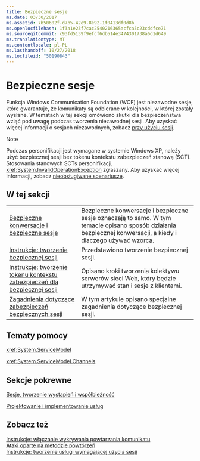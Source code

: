 ```yaml
---
title: Bezpieczne sesje
ms.date: 03/30/2017
ms.assetid: 7b50602f-d7b5-42e9-8e92-1f0413df0d8b
ms.openlocfilehash: 1f3a1e23f7cac2540216365acfca5c23cddfce71
ms.sourcegitcommit: c93fd5139f9efcf6db514e3474301738a6d1d649
ms.translationtype: MT
ms.contentlocale: pl-PL
ms.lasthandoff: 10/27/2018
ms.locfileid: "50190843"
---
```

# <a name="secure-sessions"></a>Bezpieczne sesje
Funkcja Windows Communication Foundation (WCF) jest niezawodne sesje, które gwarantuje, że komunikaty są odbierane w kolejności, w której zostały wysłane. W tematach w tej sekcji omówiono skutki dla bezpieczeństwa wziąć pod uwagę podczas tworzenia niezawodnej sesji. Aby uzyskać więcej informacji o sesjach niezawodnych, zobacz [przy użyciu sesji](../../../../docs/framework/wcf/using-sessions.md).  
  
> [!NOTE]
>  Podczas personifikacji jest wymagane w systemie Windows XP, należy użyć bezpiecznej sesji bez tokenu kontekstu zabezpieczeń stanową (SCT). Stosowania stanowych SCTs personifikacji, <xref:System.InvalidOperationException> zgłaszany. Aby uzyskać więcej informacji, zobacz [nieobsługiwane scenariusze](../../../../docs/framework/wcf/feature-details/unsupported-scenarios.md).  
  
## <a name="in-this-section"></a>W tej sekcji  
  
|||  
|-|-|  
|[Bezpieczne konwersacje i bezpieczne sesje](../../../../docs/framework/wcf/feature-details/secure-conversations-and-secure-sessions.md)|Bezpieczne konwersacje i bezpieczne sesje oznaczają to samo. W tym temacie opisano sposób działania bezpiecznej konwersacji, a kiedy i dlaczego używać wzorca.|  
|[Instrukcje: tworzenie bezpiecznej sesji](../../../../docs/framework/wcf/feature-details/how-to-create-a-secure-session.md)|Przedstawiono tworzenie bezpiecznej sesji.|  
|[Instrukcje: tworzenie tokenu kontekstu zabezpieczeń dla bezpiecznej sesji](../../../../docs/framework/wcf/feature-details/how-to-create-a-security-context-token-for-a-secure-session.md)|Opisano kroki tworzenia kolektywu serwerów sieci Web, który będzie utrzymywać stan i sesje z klientami.|  
|[Zagadnienia dotyczące zabezpieczeń bezpiecznych sesji](../../../../docs/framework/wcf/feature-details/security-considerations-for-secure-sessions.md)|W tym artykule opisano specjalne zagadnienia dotyczące bezpiecznej sesji.|  
  
## <a name="reference"></a>Tematy pomocy  
 <xref:System.ServiceModel>  
  
 <xref:System.ServiceModel.Channels>  
  
## <a name="related-sections"></a>Sekcje pokrewne  
 [Sesje, tworzenie wystąpień i współbieżność](../../../../docs/framework/wcf/feature-details/sessions-instancing-and-concurrency.md)  
  
 [Projektowanie i implementowanie usług](../../../../docs/framework/wcf/designing-and-implementing-services.md)  
  
## <a name="see-also"></a>Zobacz też  
 [Instrukcje: włączanie wykrywania powtarzania komunikatu](../../../../docs/framework/wcf/feature-details/how-to-enable-message-replay-detection.md)  
 [Ataki oparte na metodzie powtórzeń](../../../../docs/framework/wcf/feature-details/replay-attacks.md)  
 [Instrukcje: tworzenie usługi wymagającej użycia sesji](../../../../docs/framework/wcf/feature-details/how-to-create-a-service-that-requires-sessions.md)
